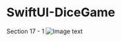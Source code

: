 # SwiftUI-DiceGame
Section 17 - 1 
![Image text](https://github.com/edsov/SwiftUI-DiceGame/Dice.gif)
